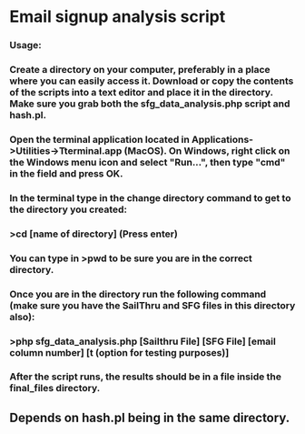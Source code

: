 # Email signup analysis script
### Usage:
### Create a directory on your computer, preferably in a place where you can easily access it. Download or copy the contents of the scripts into a text editor and place it in the directory. Make sure you grab both the sfg_data_analysis.php script and hash.pl.
### Open the terminal application located in Applications->Utilities->Tterminal.app (MacOS). On Windows, right click on the Windows menu icon and select "Run...", then type "cmd" in the field and press OK.
### In the terminal type in the change directory command to get to the directory you created:
### >cd [name of directory] (Press enter)
### You can type in >pwd to be sure you are in the correct directory.
### Once you are in the directory run the following command (make sure you have the SailThru and SFG files in this directory also):
### >php sfg_data_analysis.php [Sailthru File] [SFG File] [email column number] [t (option for testing purposes)]
### After the script runs, the results should be in a file inside the final_files directory.
## Depends on hash.pl being in the same directory.
